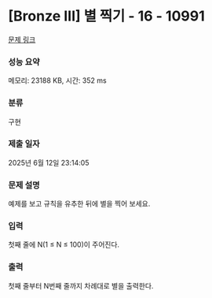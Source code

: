 # [Bronze III] 별 찍기 - 16 - 10991 

[문제 링크](https://www.acmicpc.net/problem/10991) 

### 성능 요약

메모리: 23188 KB, 시간: 352 ms

### 분류

구현

### 제출 일자

2025년 6월 12일 23:14:05

### 문제 설명

<p>예제를 보고 규칙을 유추한 뒤에 별을 찍어 보세요.</p>

### 입력 

 <p>첫째 줄에 N(1 ≤ N ≤ 100)이 주어진다.</p>

### 출력 

 <p>첫째 줄부터 N번째 줄까지 차례대로 별을 출력한다.</p>


